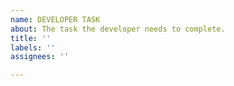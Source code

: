 ```yaml
---
name: DEVELOPER TASK
about: The task the developer needs to complete.
title: ''
labels: ''
assignees: ''

---
```



